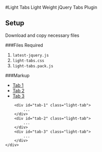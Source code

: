 #Light Tabs 
Light Weight jQuery Tabs Plugin

Setup
-----------
Download and copy necessary files

###Files Required
1. `latest-jquery.js`
2. `light-tabs.css`
3. `light-tabs.pack.js`


###Markup
	<div class="light-tabs skin-raspberry">
		<ul class="light-tabs-nav">
			<li><a href="#tab-1">Tab 1</a></li>
			<li><a href="#tab-2">Tab 2</a></li>
			<li><a href="#tab-3">Tab 3</a></li>
		</ul>
		
		<div id="tab-1" class="light-tab">
			...
		</div>
		<div id="tab-2" class="light-tab">
			...
		</div>
		<div id="tab-3" class="light-tab">
			...
		</div>
	</div>